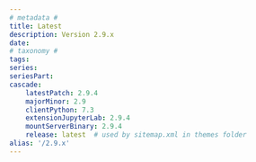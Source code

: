 ```yaml
---
# metadata # 
title: Latest
description: Version 2.9.x 
date: 
# taxonomy #
tags:
series:
seriesPart:
cascade:
    latestPatch: 2.9.4
    majorMinor: 2.9
    clientPython: 7.3
    extensionJupyterLab: 2.9.4
    mountServerBinary: 2.9.4
    release: latest  # used by sitemap.xml in themes folder
alias: '/2.9.x'
---
```


